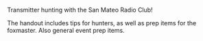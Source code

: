 Transmitter hunting with the San Mateo Radio Club!  

The handout includes tips for hunters, as well as prep items for the foxmaster.   Also general event prep items.


